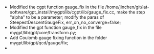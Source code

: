 - Modified the cgpt function gauge_fix in the file /home/jinchen/git/lat-software/gpt_install/mygpt/lib/cgpt/lib/gauge_fix.cc, make the step "alpha" to be a parameter; modify the paras of SteepestDescentGaugeFix, err_on_no_converge=false;
- Modified the gpt function gauge_fix in the file mygpt/lib/gpt/core/transform.py;
- Add Coulomb gauge fixing function in the folder mygpt/lib/gpt/qcd/gauge/fix;
- 